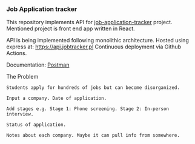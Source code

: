 ### Job Application tracker

This repository implements API for [job-application-tracker](https://github.com/energywraith/job-application-tracker) project.
Mentioned project is front end app written in React.

API is being implemented following monolithic architecture.
Hosted using express at: https://api.jobtracker.pl
Continuous deployment via Github Actions.

Documentation:
[Postman](https://documenter.getpostman.com/view/9956320/UyrBhvHX)

The Problem

    Students apply for hundreds of jobs but can become disorganized.

    Input a company. Date of application.

    Add stages e.g. Stage 1: Phone screening. Stage 2: In-person interview.

    Status of application.

    Notes about each company. Maybe it can pull info from somewhere.
